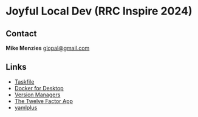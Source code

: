 # Joyful Local Dev (RRC Inspire 2024)

## Contact
**Mike Menzies**
glopal@gmail.com

## Links
- [Taskfile](https://taskfile.dev/)
- [Docker for Desktop](https://www.docker.com/products/docker-desktop/)
- [Version Managers](https://github.com/bernardoduarte/awesome-version-managers)
- [The Twelve Factor App](https://12factor.net/)
- [yamlplus](https://github.com/glopal/yamlplus)